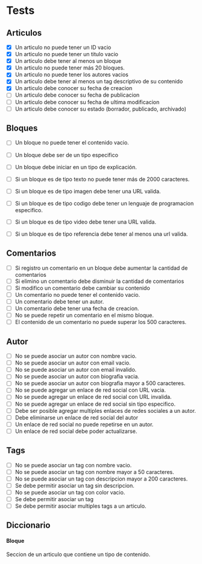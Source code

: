 ﻿# Tests

## Articulos

- [x] Un articulo no puede tener un ID vacio
- [x] Un articulo no puede tener un titulo vacio
- [x] Un articulo debe tener al menos un bloque
- [x] Un articulo no puede tener más 20 bloques.
- [x] Un articulo no puede tener los autores vacios
- [x] Un articulo debe tener al menos un tag descriptivo de su contenido
- [x] Un articulo debe conocer su fecha de creacion
- [ ] Un articulo debe conocer su fecha de publicacion
- [ ] Un articulo debe conocer su fecha de ultima modificacion
- [ ] Un articulo debe conocer su estado (borrador, publicado, archivado)

## Bloques

- [ ] Un bloque no puede tener el contenido vacio.
- [ ] Un bloque debe ser de un tipo especifico
- [ ] Un bloque debe iniciar en un tipo de explicación. 
- [ ] Si un bloque es de tipo texto no puede tener más de 2000 caracteres.
- [ ] Si un bloque es de tipo imagen debe tener una URL valida.
- [ ] Si un bloque es de tipo codigo debe tener un lenguaje de programacion especifico.
- [ ] Si un bloque es de tipo video debe tener una URL valida.
- [ ] Si un bloque es de tipo referencia debe tener al menos una url valida.


## Comentarios
- [ ] Si registro un comentario en un bloque debe aumentar la cantidad de comentarios
- [ ] Si elimino un comentario debe disminuir la cantidad de comentarios
- [ ] Si modifico un comentario debe cambiar su contenido
- [ ] Un comentario no puede tener el contenido vacio.
- [ ] Un comentario debe tener un autor.
- [ ] Un comentario debe tener una fecha de creacion.
- [ ] No se puede repetir un comentario en el mismo bloque.
- [ ] El contenido de un comentario no puede superar los 500 caracteres.

## Autor
- [ ] No se puede asociar un autor con nombre vacio.
- [ ] No se puede asociar un autor con email vacio.
- [ ] No se puede asociar un autor con email invalido.
- [ ] No se puede asociar un autor con biografia vacia.
- [ ] No se puede asociar un autor con biografia mayor a 500 caracteres.
- [ ] No se puede agregar un enlace de red social con URL vacia.
- [ ] No se puede agregar un enlace de red social con URL invalida.
- [ ] No se puede agregar un enlace de red social sin tipo especifico.
- [ ] Debe ser posible agregar multiples enlaces de redes sociales a un autor.
- [ ] Debe eliminarse un enlace de red social del autor
- [ ] Un enlace de red social no puede repetirse en un autor.
- [ ] Un enlace de red social debe poder actualizarse.

## Tags
- [ ] No se puede asociar un tag con nombre vacio.
- [ ] No se puede asociar un tag con nombre mayor a 50 caracteres.
- [ ] No se puede asociar un tag con descripcion mayor a 200 caracteres.
- [ ] Se debe permitir asociar un tag sin descripcion.
- [ ] No se puede asociar un tag con color vacio.
- [ ] Se debe permitir asociar un tag 
- [ ] Se debe permitir asociar multiples tags a un articulo.
## Diccionario

#### Bloque
Seccion de un articulo que contiene un tipo de contenido.

